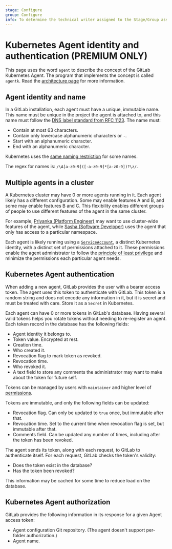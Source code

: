 ```yaml
---
stage: Configure
group: Configure
info: To determine the technical writer assigned to the Stage/Group associated with this page, see https://about.gitlab.com/handbook/engineering/ux/technical-writing/#designated-technical-writers
---
```


# Kubernetes Agent identity and authentication **(PREMIUM ONLY)**

This page uses the word `agent` to describe the concept of the
GitLab Kubernetes Agent. The program that implements the concept is called `agentk`.
Read the
[architecture page](https://gitlab.com/gitlab-org/cluster-integration/gitlab-agent/-/blob/master/doc/architecture.md)
for more information.

## Agent identity and name

In a GitLab installation, each agent must have a unique, immutable name. This
name must be unique in the project the agent is attached to, and this name must
follow the [DNS label standard from RFC 1123](https://tools.ietf.org/html/rfc1123).
The name must:

- Contain at most 63 characters.
- Contain only lowercase alphanumeric characters or `-`.
- Start with an alphanumeric character.
- End with an alphanumeric character.

Kubernetes uses the
[same naming restriction](https://kubernetes.io/docs/concepts/overview/working-with-objects/names/#dns-label-names)
for some names.

The regex for names is: `/\A[a-z0-9]([-a-z0-9]*[a-z0-9])?\z/`.

## Multiple agents in a cluster

A Kubernetes cluster may have 0 or more agents running in it. Each agent likely
has a different configuration. Some may enable features A and B, and some may
enable features B and C. This flexibility enables different groups of people to
use different features of the agent in the same cluster.

For example, [Priyanka (Platform Engineer)](https://about.gitlab.com/handbook/marketing/product-marketing/roles-personas/#priyanka-platform-engineer)
may want to use cluster-wide features of the agent, while
[Sasha (Software Developer)](https://about.gitlab.com/handbook/marketing/product-marketing/roles-personas/#sasha-software-developer)
uses the agent that only has access to a particular namespace.

Each agent is likely running using a
[`ServiceAccount`](https://kubernetes.io/docs/tasks/configure-pod-container/configure-service-account/),
a distinct Kubernetes identity, with a distinct set of permissions attached to it.
These permissions enable the agent administrator to follow the
[principle of least privilege](https://en.wikipedia.org/wiki/Principle_of_least_privilege)
and minimize the permissions each particular agent needs.

## Kubernetes Agent authentication

When adding a new agent, GitLab provides the user with a bearer access token. The
agent uses this token to authenticate with GitLab. This token is a random string
and does not encode any information in it, but it is secret and must
be treated with care. Store it as a `Secret` in Kubernetes.

Each agent can have 0 or more tokens in GitLab's database. Having several valid
tokens helps you rotate tokens without needing to re-register an agent. Each token
record in the database has the following fields:

- Agent identity it belongs to.
- Token value. Encrypted at rest.
- Creation time.
- Who created it.
- Revocation flag to mark token as revoked.
- Revocation time.
- Who revoked it.
- A text field to store any comments the administrator may want to make about the token for future self.

Tokens can be managed by users with `maintainer` and higher level of
[permissions](../../user/permissions.md).

Tokens are immutable, and only the following fields can be updated:

- Revocation flag. Can only be updated to `true` once, but immutable after that.
- Revocation time. Set to the current time when revocation flag is set, but immutable after that.
- Comments field. Can be updated any number of times, including after the token has been revoked.

The agent sends its token, along with each request, to GitLab to authenticate itself.
For each request, GitLab checks the token's validity:

- Does the token exist in the database?
- Has the token been revoked?

This information may be cached for some time to reduce load on the database.

## Kubernetes Agent authorization

GitLab provides the following information in its response for a given Agent access token:

- Agent configuration Git repository. (The agent doesn't support per-folder authorization.)
- Agent name.
